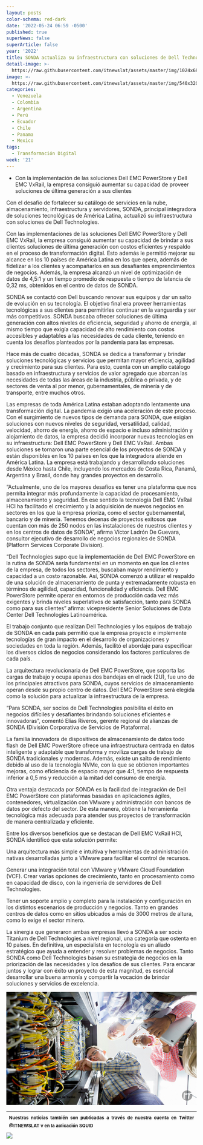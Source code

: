 ```yaml
---
layout: posts
color-schema: red-dark
date: '2022-05-24 06:59 -0500'
published: true
superNews: false
superArticle: false
year: '2022'
title: SONDA actualiza su infraestructura con soluciones de Dell Technologies
detail-image: >-
  https://raw.githubusercontent.com/itnewslat/assets/master/img/1024x680/actualizacion-de-datacenter-g.jpg
image: >-
  https://raw.githubusercontent.com/itnewslat/assets/master/img/540x320/actualizacion-de-datacenter-p.jpg
categories:
  - Venezuela
  - Colombia
  - Argentina
  - Perú
  - Ecuador
  - Chile
  - Panama
  - Mexico
tags:
  - Transformación Digital
week: '21'
---
```

- Con la implementación de las soluciones Dell EMC PowerStore y Dell EMC VxRail, la empresa consiguió aumentar su capacidad de proveer soluciones de última generación a sus clientes

Con el desafío de fortalecer su catálogo de servicios en la nube, almacenamiento, infraestructura y servidores, SONDA, principal integradora de soluciones tecnológicas de América Latina, actualizó su infraestructura con soluciones de Dell Technologies.

Con las implementaciones de las soluciones Dell EMC PowerStore y Dell EMC VxRail, la empresa consiguió aumentar su capacidad de brindar a sus clientes soluciones de última generación con costos eficientes y respaldo en el proceso de transformación digital. Esto además le permitió mejorar su alcance en los 10 países de América Latina en los que opera, además de fidelizar a los clientes y acompañarlos en sus desafiantes emprendimientos de negocios. Además, la empresa alcanzó un nivel de optimización de datos de 4,5:1 y un tiempo promedio de respuesta o tiempo de latencia de 0,32 ms, obtenidos en el centro de datos de SONDA.

SONDA se contactó con Dell buscando renovar sus equipos y dar un salto de evolución en su tecnología. El objetivo final era proveer herramientas tecnológicas a sus clientes para permitirles continuar en la vanguardia y ser más competitivos. SONDA buscaba ofrecer soluciones de última generación con altos niveles de eficiencia, seguridad y ahorro de energía, al mismo tiempo que exigía capacidad de alto rendimiento con costos accesibles y adaptables a las necesidades de cada cliente, teniendo en cuenta los desafíos planteados por la pandemia para las empresas.

Hace más de cuatro décadas, SONDA se dedica a transformar y brindar soluciones tecnológicas y servicios que permitan mayor eficiencia, agilidad y crecimiento para sus clientes. Para esto, cuenta con un amplio catálogo basado en infraestructura y servicios de valor agregado que abarcan las necesidades de todas las áreas de la industria, pública o privada, y de sectores de venta al por menor, gubernamentales, de minería y de transporte, entre muchos otros.

Las empresas de toda América Latina estaban adoptando lentamente una transformación digital. La pandemia exigió una aceleración de este proceso. Con el surgimiento de nuevos tipos de demanda para SONDA, que exigían soluciones con nuevos niveles de seguridad, versatilidad, calidad, velocidad, ahorro de energía, ahorro de espacio e incluso administración y alojamiento de datos, la empresa decidió incorporar nuevas tecnologías en su infraestructura: Dell EMC PowerStore y Dell EMC VxRail. Ambas soluciones se tornaron una parte esencial de los proyectos de SONDA y están disponibles en los 10 países en los que la integradora atiende en América Latina. La empresa está trabajando y desarrollando soluciones desde México hasta Chile, incluyendo los mercados de Costa Rica, Panamá, Argentina y Brasil, donde hay grandes proyectos en desarrollo.

“Actualmente, uno de los mayores desafíos es tener una plataforma que nos permita integrar más profundamente la capacidad de procesamiento, almacenamiento y seguridad. En ese sentido la tecnología Dell EMC VxRail HCI ha facilitado el crecimiento y la adquisición de nuevos negocios en sectores en los que la empresa prioriza, como el sector gubernamental, bancario y de minería. Tenemos decenas de proyectos exitosos que cuentan con más de 250 nodos en las instalaciones de nuestros clientes y en los centros de datos de SONDA”, afirma Víctor Ladrón De Guevara, consultor ejecutivo de desarrollo de negocios regionales de SONDA (Platform Services Corporate Division).

“Dell Technologies supo que la implementación de Dell EMC PowerStore en la rutina de SONDA sería fundamental en un momento en que los clientes de la empresa, de todos los sectores, buscaban mayor rendimiento y capacidad a un costo razonable. Así, SONDA comenzó a utilizar el respaldo de una solución de almacenamiento de punta y extremadamente robusta en términos de agilidad, capacidad, funcionalidad y eficiencia. Dell EMC PowerStore permite operar en entornos de producción cada vez más exigentes y brinda niveles superlativos de satisfacción, tanto para SONDA como para sus clientes” afirma: vicepresidente Senior Soluciones de Data Center Dell Technologies Latinoamérica.

El trabajo conjunto que realizan Dell Technologies y los equipos de trabajo de SONDA en cada país permitió que la empresa proyecte e implemente tecnologías de gran impacto en el desarrollo de organizaciones y sociedades en toda la región. Además, facilitó el abordaje para especificar los diversos ciclos de negocios considerando los factores particulares de cada país.

La arquitectura revolucionaria de Dell EMC PowerStore, que soporta las cargas de trabajo y ocupa apenas dos bandejas en el rack (2U), fue uno de los principales atractivos para SONDA, cuyos servicios de almacenamiento operan desde su propio centro de datos. Dell EMC PowerStore será elegida como la solución para actualizar la infraestructura de la empresa.

“Para SONDA, ser socios de Dell Technologies posibilita el éxito en negocios difíciles y desafiantes brindando soluciones eficientes e innovadoras”, comentó Elías Riveros, gerente regional de alianzas de SONDA (División Corporativa de Servicios de Plataforma).

La familia innovadora de dispositivos de almacenamiento de datos todo flash de Dell EMC PowerStore ofrece una infraestructura centrada en datos inteligente y adaptable que transforma y moviliza cargas de trabajo de SONDA tradicionales y modernas. Además, existe un salto de rendimiento debido al uso de la tecnología NVMe, con la que se obtienen importantes mejoras, como eficiencia de espacio mayor que 4:1, tiempo de respuesta inferior a 0,5 ms y reducción a la mitad del consumo de energía.

Otra ventaja destacada por SONDA es la facilidad de integración de Dell EMC PowerStore con plataformas basadas en aplicaciones ágiles, contenedores, virtualización con VMware y administración con bancos de datos por defecto del sector. De esta manera, obtiene la herramienta tecnológica más adecuada para atender sus proyectos de transformación de manera centralizada y eficiente.

Entre los diversos beneficios que se destacan de Dell EMC VxRail HCI, SONDA identificó que esta solución permite:

Una arquitectura más simple e intuitiva y herramientas de administración nativas desarrolladas junto a VMware para facilitar el control de recursos.

Generar una integración total con VMware y VMware Cloud Foundation (VCF). Crear varias opciones de crecimiento, tanto en procesamiento como en capacidad de disco, con la ingeniería de servidores de Dell Technologies.

Tener un soporte amplio y completo para la instalación y configuración en los distintos escenarios de producción y negocios. Tanto en grandes centros de datos como en sitios ubicados a más de 3000 metros de altura, como lo exige el sector minero.

La sinergia que generaron ambas empresas llevó a SONDA a ser socio Titanium de Dell Technologies a nivel regional, una categoría que ostenta en 10 países. En definitiva, un especialista en tecnología es un aliado estratégico que ayuda a entender y resolver problemas de negocios. Tanto SONDA como Dell Technologies basan su estrategia de negocios en la priorización de las necesidades y los desafíos de sus clientes. Para encarar juntos y lograr con éxito un proyecto de esta magnitud, es esencial desarrollar una buena armonía y compartir la vocación de brindar soluciones y servicios de excelencia.

![](https://raw.githubusercontent.com/itnewslat/assets/master/img/540x320/actualizacion-de-datacenter-p.jpg)

<table style="height: 42px;" width="569">
<tbody>
<tr>
<td style="text-align: justify;"><sub><strong>Nuestras noticias también son publicadas a través de nuestra cuenta en Twitter <a href="https://twitter.com/itnewslat?lang=es">@ITNEWSLAT</a> y en la aplicación <a href="https://squidapp.co/en/">SQUID</a></strong></sub></td>
</tr>
</tbody>
</table>

<img src="https://tracker.metricool.com/c3po.jpg?hash=56f88a41e39ab42c063cc51676587a04"/>